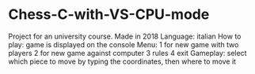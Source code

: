 # Chess-C-with-VS-CPU-mode

Project for an university course. Made in 2018
Language: italian
How to play: game is displayed on the console
Menu: 1 for new game with two players
      2 for new game against computer
      3 rules 
      4 exit
Gameplay: select which piece to move by typing the coordinates, then where to move it 
